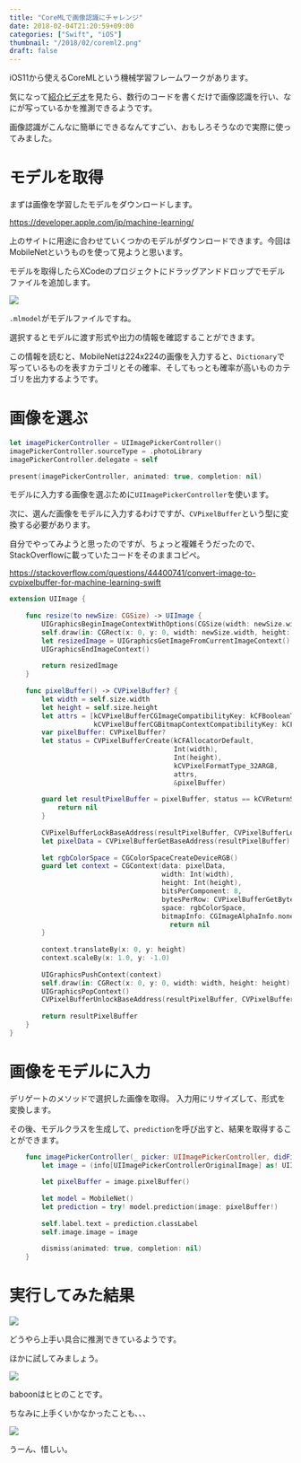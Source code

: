```yaml
---
title: "CoreMLで画像認識にチャレンジ"
date: 2018-02-04T21:20:59+09:00
categories: ["Swift", "iOS"]
thumbnail: "/2018/02/coreml2.png"
draft: false
---
```


iOS11から使えるCoreMLという機械学習フレームワークがあります。

気になって[紹介ビデオ](https://developer.apple.com/videos/play/wwdc2017/703/)を見たら、数行のコードを書くだけで画像認識を行い、なにが写っているかを推測できるようです。

画像認識がこんなに簡単にできるなんてすごい、おもしろそうなので実際に使ってみました。

# モデルを取得

まずは画像を学習したモデルをダウンロードします。

https://developer.apple.com/jp/machine-learning/

上のサイトに用途に合わせていくつかのモデルがダウンロードできます。今回はMobileNetというものを使って見ようと思います。

モデルを取得したらXCodeのプロジェクトにドラッグアンドドロップでモデルファイルを追加します。

![](/2018/02/coreml1.png)

`.mlmodel`がモデルファイルですね。

選択するとモデルに渡す形式や出力の情報を確認することができます。

この情報を読むと、MobileNetは224x224の画像を入力すると、`Dictionary`で写っているものを表すカテゴリとその確率、そしてもっとも確率が高いものカテゴリを出力するようです。

# 画像を選ぶ

```swift
let imagePickerController = UIImagePickerController()
imagePickerController.sourceType = .photoLibrary
imagePickerController.delegate = self
        
present(imagePickerController, animated: true, completion: nil)
```

モデルに入力する画像を選ぶために`UIImagePickerController`を使います。

次に、選んだ画像をモデルに入力するわけですが、`CVPixelBuffer`という型に変換する必要があります。

自分でやってみようと思ったのですが、ちょっと複雑そうだったので、StackOverflowに載っていたコードをそのままコピペ。

https://stackoverflow.com/questions/44400741/convert-image-to-cvpixelbuffer-for-machine-learning-swift

```swift
extension UIImage {
    
    func resize(to newSize: CGSize) -> UIImage {
        UIGraphicsBeginImageContextWithOptions(CGSize(width: newSize.width, height: newSize.height), true, 1.0)
        self.draw(in: CGRect(x: 0, y: 0, width: newSize.width, height: newSize.height))
        let resizedImage = UIGraphicsGetImageFromCurrentImageContext()!
        UIGraphicsEndImageContext()
        
        return resizedImage
    }
    
    func pixelBuffer() -> CVPixelBuffer? {
        let width = self.size.width
        let height = self.size.height
        let attrs = [kCVPixelBufferCGImageCompatibilityKey: kCFBooleanTrue,
                     kCVPixelBufferCGBitmapContextCompatibilityKey: kCFBooleanTrue] as CFDictionary
        var pixelBuffer: CVPixelBuffer?
        let status = CVPixelBufferCreate(kCFAllocatorDefault,
                                         Int(width),
                                         Int(height),
                                         kCVPixelFormatType_32ARGB,
                                         attrs,
                                         &pixelBuffer)
        
        guard let resultPixelBuffer = pixelBuffer, status == kCVReturnSuccess else {
            return nil
        }
        
        CVPixelBufferLockBaseAddress(resultPixelBuffer, CVPixelBufferLockFlags(rawValue: 0))
        let pixelData = CVPixelBufferGetBaseAddress(resultPixelBuffer)
        
        let rgbColorSpace = CGColorSpaceCreateDeviceRGB()
        guard let context = CGContext(data: pixelData,
                                      width: Int(width),
                                      height: Int(height),
                                      bitsPerComponent: 8,
                                      bytesPerRow: CVPixelBufferGetBytesPerRow(resultPixelBuffer),
                                      space: rgbColorSpace,
                                      bitmapInfo: CGImageAlphaInfo.noneSkipFirst.rawValue) else {
                                        return nil
        }
        
        context.translateBy(x: 0, y: height)
        context.scaleBy(x: 1.0, y: -1.0)
        
        UIGraphicsPushContext(context)
        self.draw(in: CGRect(x: 0, y: 0, width: width, height: height))
        UIGraphicsPopContext()
        CVPixelBufferUnlockBaseAddress(resultPixelBuffer, CVPixelBufferLockFlags(rawValue: 0))
        
        return resultPixelBuffer
    }
}
```

# 画像をモデルに入力

デリゲートのメソッドで選択した画像を取得。
入力用にリサイズして、形式を変換します。

その後、モデルクラスを生成して、`prediction`を呼び出すと、結果を取得することができます。

```swift
    func imagePickerController(_ picker: UIImagePickerController, didFinishPickingMediaWithInfo info: [String : Any]) {
        let image = (info[UIImagePickerControllerOriginalImage] as! UIImage).resize(to: CGSize(width: 224, height: 224))
        
        let pixelBuffer = image.pixelBuffer()
        
        let model = MobileNet()
        let prediction = try! model.prediction(image: pixelBuffer!)
        
        self.label.text = prediction.classLabel
        self.image.image = image
        
        dismiss(animated: true, completion: nil)
    }
```

# 実行してみた結果

![](/2018/02/coreml2.png)

どうやら上手い具合に推測できているようです。

ほかに試してみましょう。

![](/2018/02/coreml3.png)

baboonはヒヒのことです。

ちなみに上手くいかなかったことも、、、

![](/2018/02/coreml4.png)

うーん、惜しい。
